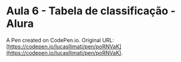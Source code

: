 # Aula 6 - Tabela de classificação - Alura

A Pen created on CodePen.io. Original URL: [https://codepen.io/lucasllimati/pen/poRNVaK](https://codepen.io/lucasllimati/pen/poRNVaK).


